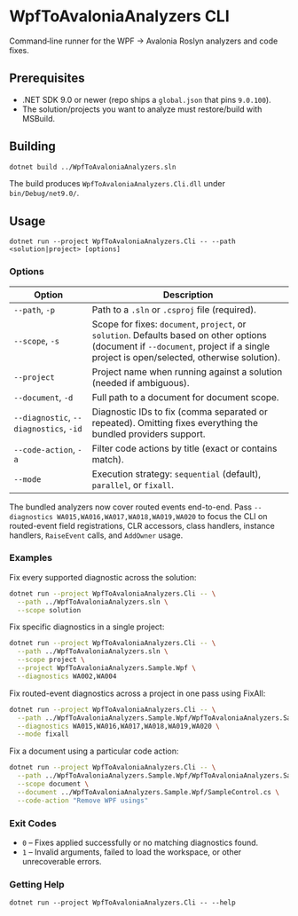 # WpfToAvaloniaAnalyzers CLI

Command‑line runner for the WPF → Avalonia Roslyn analyzers and code fixes.

## Prerequisites

- .NET SDK 9.0 or newer (repo ships a `global.json` that pins `9.0.100`).
- The solution/projects you want to analyze must restore/build with MSBuild.

## Building

```bash
dotnet build ../WpfToAvaloniaAnalyzers.sln
```

The build produces `WpfToAvaloniaAnalyzers.Cli.dll` under `bin/Debug/net9.0/`.

## Usage

```
dotnet run --project WpfToAvaloniaAnalyzers.Cli -- --path <solution|project> [options]
```

### Options

| Option | Description |
| --- | --- |
| `--path`, `-p` | Path to a `.sln` or `.csproj` file (required). |
| `--scope`, `-s` | Scope for fixes: `document`, `project`, or `solution`. Defaults based on other options (document if `--document`, project if a single project is open/selected, otherwise solution). |
| `--project` | Project name when running against a solution (needed if ambiguous). |
| `--document`, `-d` | Full path to a document for document scope. |
| `--diagnostic`, `--diagnostics`, `-id` | Diagnostic IDs to fix (comma separated or repeated). Omitting fixes everything the bundled providers support. |
| `--code-action`, `-a` | Filter code actions by title (exact or contains match). |
| `--mode` | Execution strategy: `sequential` (default), `parallel`, or `fixall`. |

The bundled analyzers now cover routed events end-to-end. Pass `--diagnostics WA015,WA016,WA017,WA018,WA019,WA020` to focus the CLI on routed-event field registrations, CLR accessors, class handlers, instance handlers, `RaiseEvent` calls, and `AddOwner` usage.

### Examples

Fix every supported diagnostic across the solution:

```bash
dotnet run --project WpfToAvaloniaAnalyzers.Cli -- \
  --path ../WpfToAvaloniaAnalyzers.sln \
  --scope solution
```

Fix specific diagnostics in a single project:

```bash
dotnet run --project WpfToAvaloniaAnalyzers.Cli -- \
  --path ../WpfToAvaloniaAnalyzers.sln \
  --scope project \
  --project WpfToAvaloniaAnalyzers.Sample.Wpf \
  --diagnostics WA002,WA004
```

Fix routed-event diagnostics across a project in one pass using FixAll:

```bash
dotnet run --project WpfToAvaloniaAnalyzers.Cli -- \
  --path ../WpfToAvaloniaAnalyzers.Sample.Wpf/WpfToAvaloniaAnalyzers.Sample.Wpf.csproj \
  --diagnostics WA015,WA016,WA017,WA018,WA019,WA020 \
  --mode fixall
```

Fix a document using a particular code action:

```bash
dotnet run --project WpfToAvaloniaAnalyzers.Cli -- \
  --path ../WpfToAvaloniaAnalyzers.Sample.Wpf/WpfToAvaloniaAnalyzers.Sample.Wpf.csproj \
  --scope document \
  --document ../WpfToAvaloniaAnalyzers.Sample.Wpf/SampleControl.cs \
  --code-action "Remove WPF usings"
```

### Exit Codes

- `0` – Fixes applied successfully or no matching diagnostics found.
- `1` – Invalid arguments, failed to load the workspace, or other unrecoverable errors.

### Getting Help

```
dotnet run --project WpfToAvaloniaAnalyzers.Cli -- --help
```
